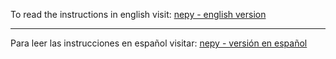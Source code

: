 To read the instructions in english visit: [nepy - english version](http://localhost/nepyexam/online/nepy/public/article.php?pid=63fc96f87e90b&lan=en) 
<hr />

Para leer las instrucciones en español visitar: [nepy - versión en español](http://localhost/nepyexam/online/nepy/public/article.php?pid=63fc96f87e90b&lan=es)
